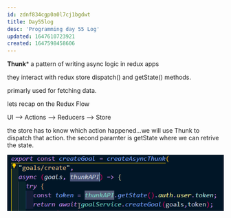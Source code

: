 ```yaml
---
id: zdnf834cgp0a0l7cj1bgdwt
title: Day55log
desc: 'Programming day 55 Log'
updated: 1647610723921
created: 1647598458606
---
```


**Thunk***
a pattern of writing async logic in redux apps

they interact with redux store dispatch() and getState() methods.

primarly used for fetching data.

lets recap on the Redux Flow

UI --> Actions --> Reducers --> Store

the store has to know which action happened...we will use Thunk to dispatch that action.
the second paramter is getState where we can retrive the state.

![](/assets/images/2022-03-18-15-38-24.png)
